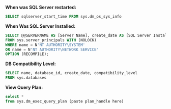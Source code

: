 **When was SQL Server restarted:**
```sql
SELECT sqlserver_start_time FROM sys.dm_os_sys_info
```

**When Was SQL Server Installed:**
```sql
SELECT @@SERVERNAME AS [Server Name], create_date AS [SQL Server Install Date] 
FROM sys.server_principals WITH (NOLOCK)
WHERE name = N'NT AUTHORITY\SYSTEM'
OR name = N'NT AUTHORITY\NETWORK SERVICE'
OPTION (RECOMPILE);
```
**DB Compatibility Level:**
```sql
SELECT name, database_id, create_date, compatibility_level
FROM sys.databases
```

**View Query Plan:**
```sql
select * 
from sys.dm_exec_query_plan (paste plan_handle here)
```

